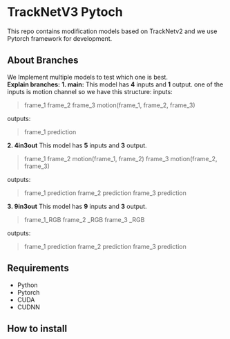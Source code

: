 
  

# TrackNetV3 Pytoch
This repo contains modification models based on TrackNetv2 and we use Pytorch framework for development.

## About Branches
We Implement multiple models to test which one is best.  <br/>
**Explain branches:**
**1. main:**
This model has **4** inputs and **1** output. one of the inputs is motion channel so we have this structure:
inputs:

> frame_1
>  frame_2 
>  frame_3 
>  motion(frame_1, frame_2, frame_3)

outputs:
> frame_1 prediction

**2. 4in3out**
This model has **5** inputs and **3** output. 
> frame_1
>  frame_2 
>  motion(frame_1, frame_2)
>  frame_3 
>  motion(frame_2, frame_3)

outputs:
> frame_1 prediction
> frame_2 prediction
> frame_3 prediction
> 

**3. 9in3out**
This model has **9** inputs and **3** output. 
> frame_1_RGB
>  frame_2 _RGB
>  frame_3 _RGB

outputs:
> frame_1 prediction
> frame_2 prediction
> frame_3 prediction


## Requirements
- Python
- Pytorch
- CUDA
- CUDNN

## How to install